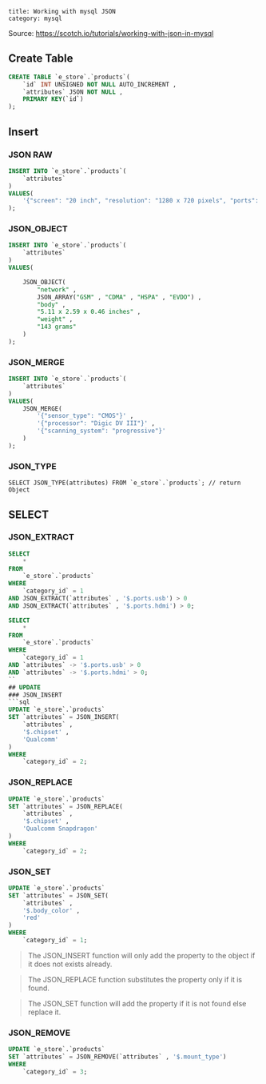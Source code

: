 ```
title: Working with mysql JSON
category: mysql
```
Source: https://scotch.io/tutorials/working-with-json-in-mysql
## Create Table
```sql
CREATE TABLE `e_store`.`products`(
    `id` INT UNSIGNED NOT NULL AUTO_INCREMENT ,
    `attributes` JSON NOT NULL ,
    PRIMARY KEY(`id`)
);
```
## Insert
### JSON RAW
```sql
INSERT INTO `e_store`.`products`(
    `attributes`
)
VALUES(
    '{"screen": "20 inch", "resolution": "1280 x 720 pixels", "ports": {"hdmi": 0, "usb": 0}, "speakers": {"left": "5 watt", "right": "5 watt"}}'
);
```

### JSON_OBJECT
```sql
INSERT INTO `e_store`.`products`(
    `attributes`
)
VALUES(

    JSON_OBJECT(
        "network" ,
        JSON_ARRAY("GSM" , "CDMA" , "HSPA" , "EVDO") ,
        "body" ,
        "5.11 x 2.59 x 0.46 inches" ,
        "weight" ,
        "143 grams"
    )
);
```

### JSON_MERGE
``` sql
INSERT INTO `e_store`.`products`(
    `attributes`
)
VALUES(
    JSON_MERGE(
        '{"sensor_type": "CMOS"}' ,
        '{"processor": "Digic DV III"}' ,
        '{"scanning_system": "progressive"}'
    )
);
```

### JSON_TYPE
```
SELECT JSON_TYPE(attributes) FROM `e_store`.`products`; // return Object
```

## SELECT
### JSON_EXTRACT
```sql
SELECT
    *
FROM
    `e_store`.`products`
WHERE
    `category_id` = 1
AND JSON_EXTRACT(`attributes` , '$.ports.usb') > 0
AND JSON_EXTRACT(`attributes` , '$.ports.hdmi') > 0;
```
```sql
SELECT
    *
FROM
    `e_store`.`products`
WHERE
    `category_id` = 1
AND `attributes` -> '$.ports.usb' > 0
AND `attributes` -> '$.ports.hdmi' > 0;
``
## UPDATE
### JSON_INSERT
```sql
UPDATE `e_store`.`products`
SET `attributes` = JSON_INSERT(
    `attributes` ,
    '$.chipset' ,
    'Qualcomm'
)
WHERE
    `category_id` = 2;
```
### JSON_REPLACE
```sql
UPDATE `e_store`.`products`
SET `attributes` = JSON_REPLACE(
    `attributes` ,
    '$.chipset' ,
    'Qualcomm Snapdragon'
)
WHERE
    `category_id` = 2;
```

### JSON_SET
```sql
UPDATE `e_store`.`products`
SET `attributes` = JSON_SET(
    `attributes` ,
    '$.body_color' ,
    'red'
)
WHERE
    `category_id` = 1;
```

>The JSON_INSERT function will only add the property to the object if it does not exists already.

>The JSON_REPLACE function substitutes the property only if it is found.

>The JSON_SET function will add the property if it is not found else replace it.


### JSON_REMOVE
```sql
UPDATE `e_store`.`products`
SET `attributes` = JSON_REMOVE(`attributes` , '$.mount_type')
WHERE
    `category_id` = 3;
```
